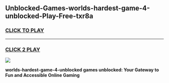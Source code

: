
## Unblocked-Games-worlds-hardest-game-4-unblocked-Play-Free-txr8a
<h3>
<a href="https://premium76.site?title=worlds-hardest-game-4-unblocked&ref=23A">CLICK TO PLAY</a></h3>
<hr>

<h3>
<a href="https://premium76.site?title=worlds-hardest-game-4-unblocked&ref=23A">CLICK 2 PLAY</a>
  
</h3>

<a href="https://premium76.site?title=worlds-hardest-game-4-unblocked&ref=23A"><img src="https://clearcache.store/games.png"></a>


**worlds-hardest-game-4-unblocked games unblocked: Your Gateway to Fun and Accessible Online Gaming**
